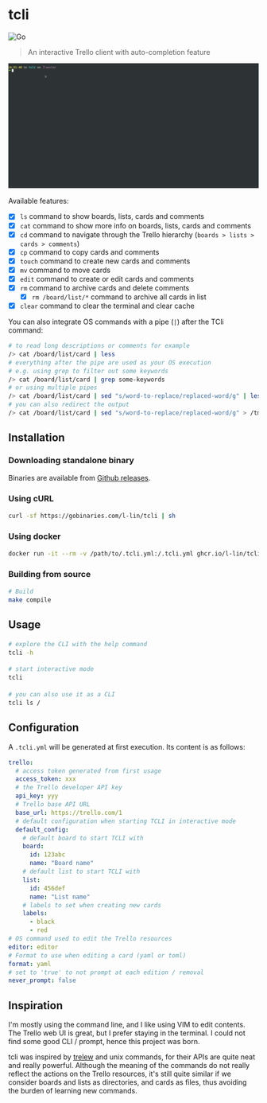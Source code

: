 # tcli

![Go](https://github.com/l-lin/tcli/workflows/Go/badge.svg)

> An interactive Trello client with auto-completion feature

![tcli](./tcli.gif)

Available features:

- [x] `ls` command to show boards, lists, cards and comments
- [x] `cat` command to show more info on boards, lists, cards and comments
- [x] `cd` command to navigate through the Trello hierarchy (`boards > lists > cards > comments`)
- [x] `cp` command to copy cards and comments
- [x] `touch` command to create new cards and comments
- [x] `mv` command to move cards
- [x] `edit` command to create or edit cards and comments
- [x] `rm` command to archive cards and delete comments
  - [x] `rm /board/list/*` command to archive all cards in list
- [x] `clear` command to clear the terminal and clear cache

You can also integrate OS commands with a pipe (`|`) after the TCli command:

```bash
# to read long descriptions or comments for example
/> cat /board/list/card | less
# everything after the pipe are used as your OS execution
# e.g. using grep to filter out some keywords
/> cat /board/list/card | grep some-keywords
# or using multiple pipes
/> cat /board/list/card | sed "s/word-to-replace/replaced-word/g" | less
# you can also redirect the output
/> cat /board/list/card | sed "s/word-to-replace/replaced-word/g" > /tmp/output
```

## Installation
### Downloading standalone binary

Binaries are available from [Github releases](https://github.com/l-lin/tcli/releases).

### Using cURL

```bash
curl -sf https://gobinaries.com/l-lin/tcli | sh
```

### Using docker

```bash
docker run -it --rm -v /path/to/.tcli.yml:/.tcli.yml ghcr.io/l-lin/tcli
```

### Building from source

```bash
# Build
make compile
```

## Usage

```bash
# explore the CLI with the help command
tcli -h

# start interactive mode
tcli

# you can also use it as a CLI
tcli ls /
```

## Configuration

A `.tcli.yml` will be generated at first execution. Its content is as follows:

```yaml
trello:
  # access token generated from first usage
  access_token: xxx
  # the Trello developer API key 
  api_key: yyy
  # Trello base API URL
  base_url: https://trello.com/1
  # default configuration when starting TCLI in interactive mode
  default_config:
    # default board to start TCLI with
    board:
      id: 123abc
      name: "Board name"
    # default list to start TCLI with
    list:
      id: 456def
      name: "List name"
    # labels to set when creating new cards
    labels:
      - black
      - red
# OS command used to edit the Trello resources
editor: editor
# Format to use when editing a card (yaml or toml)
format: yaml
# set to 'true' to not prompt at each edition / removal
never_prompt: false
```

## Inspiration

I'm mostly using the command line, and I like using VIM to edit contents. The Trello web UI is great, but I prefer
staying in the terminal. I could not find some good CLI / prompt, hence this project was born.

tcli was inspired by [trelew](https://github.com/fiatjaf/trelew) and unix commands, for their APIs are quite neat and
really powerful. Although the meaning of the commands do not really reflect the actions on the Trello resources, it's
still quite similar if we consider boards and lists as directories, and cards as files, thus avoiding the burden of
learning new commands.
